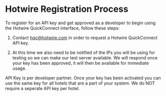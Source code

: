# Hotwire Registration Process

To register for an API key and get approved as a developer to begin using the Hotwire QuickConnect interface, follow these steps: 

1) Contact hqc@hotwire.com in order to request a Hotwire QuickConnect API key.

2) At this time we also need to be notified of the IPs you will be using for testing so we can make our test server available. 
We will respond once your key has been approved, it will then be available for immediate usage.

API Key is per developer partner. Once your key has been activated you can use the same key for all hotels that are a part of your system. 
We do NOT require a seperate API key per hotel.

